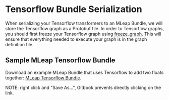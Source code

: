 # Tensorflow Bundle Serialization

When serializing your Tensorflow transformers to an MLeap Bundle, we will store the Tensorflow graph as a Protobuf file. In order to Tensorflow graphs, you should first freeze your Tensorflow graph using [freeze_graph](https://github.com/tensorflow/tensorflow/blob/master/tensorflow/python/tools/freeze_graph.py). This will ensure that everything needed to execute your graph is in the graph definition file.

## Sample MLeap Tensorflow Bundle

Download an example MLeap Bundle that uses Tensorflow to add two floats together: [MLeap Tensorflow Bundle](../assets/bundles/tensorflow-model.zip).

NOTE: right click and "Save As...", Gitbook prevents directly clicking on the link.
